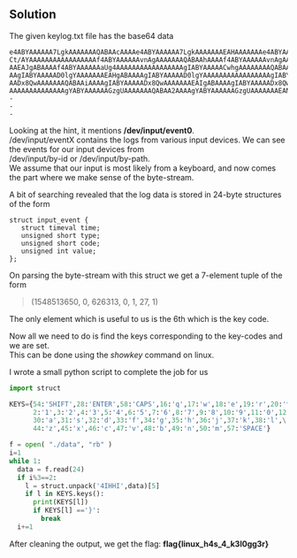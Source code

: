 ## Solution

The given keylog.txt file has the base64 data  
```
e4ABYAAAAAA7LgkAAAAAAAQABAAcAAAAe4ABYAAAAAA7LgkAAAAAAAEAHAAAAAAAe4ABYAAAAAA7LgkAAAAAAAAAAAAAAAAAf4ABYAAAAACt/AYAAAAAAAQABAAhAAAAf4ABYAAAAACt/AYAAAAAAAEAIQABAAAAf4ABYAAAAA
Ct/AYAAAAAAAAAAAAAAAAAf4ABYAAAAAAvnAgAAAAAAAQABAAhAAAAf4ABYAAAAAAvnAgAAAAAAAEAIQAAAAAAf4ABYAAAAAAvnAgAAAAAAAAAAAAAAAAAf4ABYAAAAAAaUg4AAAAAAAQABAAmAAAAf4ABYAAAAAAaUg4AAAAA
AAEAJgABAAAAf4ABYAAAAAAaUg4AAAAAAAAAAAAAAAAAgIABYAAAAACwhgAAAAAAAAQABAAmAAAAgIABYAAAAACwhgAAAAAAAAEAJgAAAAAAgIABYAAAAACwhgAAAAAAAAAAAAAAAAAAgIABYAAAAAD0lgYAAAAAAAQABAAeAA
AAgIABYAAAAAD0lgYAAAAAAAEAHgABAAAAgIABYAAAAAD0lgYAAAAAAAAAAAAAAAAAgIABYAAAAACGTwkAAAAAAAQABAAeAAAAgIABYAAAAACGTwkAAAAAAAEAHgAAAAAAgIABYAAAAACGTwkAAAAAAAAAAAAAAAAAgIABYAAA
AADx8QwAAAAAAAQABAAiAAAAgIABYAAAAADx8QwAAAAAAAEAIgABAAAAgIABYAAAAADx8QwAAAAAAAAAAAAAAAAAgIABYAAAAADNpw4AAAAAAAQABAAiAAAAgIABYAAAAADNpw4AAAAAAAEAIgAAAAAAgIABYAAAAADNpw4AAA
AAAAAAAAAAAAAAgYABYAAAAAAGzgUAAAAAAAQABAA2AAAAgYABYAAAAAAGzgUAAAAAAAEANgABAAAAgYABYAAAAAAGzgUAAAAAAAAAAAAAAAAAgYABYAAAAAAZqgkAAAAAAAQABAA2AAAAgYABYAAAAAAZqgkAAAAAAAEANgAC
-
-
-
```

Looking at the hint, it mentions **/dev/input/event0**.\
/dev/input/eventX contains the logs from various input devices. We can see the events for our input devices from\
/dev/input/by-id or /dev/input/by-path.\
We assume that our input is most likely from a keyboard, and now comes the part where we make sense of the byte-stream.  


A bit of searching revealed that the log data is stored in 24-byte structures of the form 
```
struct input_event {
   struct timeval time;
   unsigned short type;
   unsigned short code;
   unsigned int value;
};
```

On parsing the byte-stream with this struct we get a 7-element tuple of the form 
> (1548513650, 0, 626313, 0, 1, 27, 1)

The only element which is useful to us is the 6th which is the key code.

Now all we need to do is find the keys corresponding to the key-codes and we are set.\
This can be done using the *showkey* command on linux.

I wrote a small python script to complete the job for us 
```python
import struct 

KEYS={54:'SHIFT',28:'ENTER',58:'CAPS',16:'q',17:'w',18:'e',19:'r',20:'t',21:'y',22:'u',23:'i',24:'o',25:'p',26:'{',27:'}',\
      2:'1',3:'2',4:'3',5:'4',6:'5',7:'6',8:'7',9:'8',10:'9',11:'0',12:'_',\
      30:'a',31:'s',32:'d',33:'f',34:'g',35:'h',36:'j',37:'k',38:'l',\
      44:'z',45:'x',46:'c',47:'v',48:'b',49:'n',50:'m',57:'SPACE'}

f = open( "./data", "rb" )
i=1
while 1:
  data = f.read(24)
  if i%3==2:
    l = struct.unpack('4IHHI',data)[5]
    if l in KEYS.keys():
      print(KEYS[l])
      if KEYS[l] =='}':
        break
  i+=1
```

After cleaning the output, we get the flag: **flag{linux_h4s_4_k3l0gg3r}**
